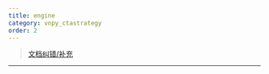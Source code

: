 ```yaml
---
title: engine
category: vnpy_ctastrategy
order: 2
---
```


> [文档纠错/补充](https://github.com/dumengru/docs_vnpy/tree/master/docs/_docs)

---
